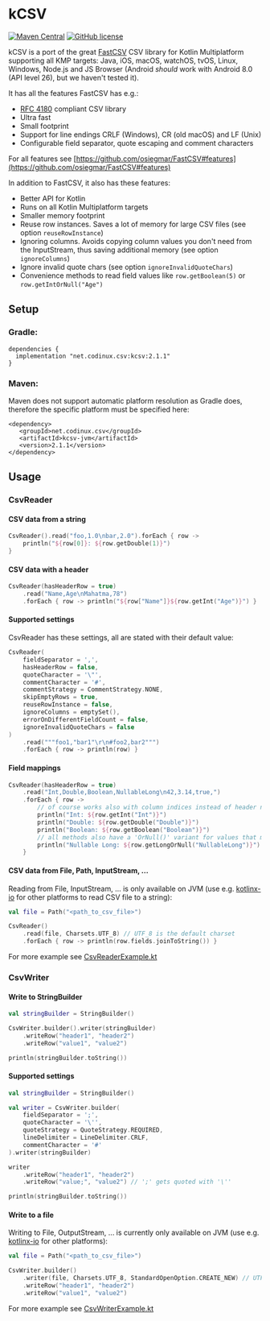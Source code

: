 # kCSV

[![Maven Central](https://img.shields.io/maven-central/v/net.codinux.csv/kcsv.svg?label=Maven%20Central)](https://search.maven.org/search?q=g:%22net.codinux.csv%22%20AND%20a:%22kcsv%22)
[![GitHub license](https://img.shields.io/badge/license-MIT%20License-blue.svg?style=flat)](https://mit-license.org/)


kCSV is a port of the great [FastCSV](https://github.com/osiegmar/FastCSV) CSV library for Kotlin Multiplatform supporting all KMP targets: Java, iOS, macOS, watchOS, tvOS, Linux, Windows, Node.js and JS Browser (Android *should* work with Android 8.0 (API level 26), but we haven't tested it).

It has all the features FastCSV has e.g.:
- [RFC 4180](https://tools.ietf.org/html/rfc4180) compliant CSV library
- Ultra fast
- Small footprint
- Support for line endings CRLF (Windows), CR (old macOS) and LF (Unix)
- Configurable field separator, quote escaping and comment characters

For all features see [https://github.com/osiegmar/FastCSV#features](https://github.com/osiegmar/FastCSV#features)

In addition to FastCSV, it also has these features:
- Better API for Kotlin
- Runs on all Kotlin Multiplatform targets
- Smaller memory footprint
- Reuse row instances. Saves a lot of memory for large CSV files (see option `reuseRowInstance`)
- Ignoring columns. Avoids copying column values you don't need from the InputStream, thus saving additional memory (see option `ignoreColumns`)
- Ignore invalid quote chars (see option `ignoreInvalidQuoteChars`)
- Convenience methods to read field values like `row.getBoolean(5)` or `row.getIntOrNull("Age")` 

## Setup

### Gradle:

```
dependencies {
  implementation "net.codinux.csv:kcsv:2.1.1"
}
```

### Maven:

Maven does not support automatic platform resolution as Gradle does, therefore the specific platform must be specified here:

```
<dependency>
   <groupId>net.codinux.csv</groupId>
   <artifactId>kcsv-jvm</artifactId>
   <version>2.1.1</version>
</dependency>
```


## Usage

### CsvReader

#### CSV data from a string

```kotlin
CsvReader().read("foo,1.0\nbar,2.0").forEach { row ->
    println("${row[0]}: ${row.getDouble(1)}")
}
```

#### CSV data with a header

```kotlin
CsvReader(hasHeaderRow = true)
    .read("Name,Age\nMahatma,78")
    .forEach { row -> println("${row["Name"]}${row.getInt("Age")}") }
```

#### Supported settings

CsvReader has these settings, all are stated with their default value:

```kotlin
CsvReader(
    fieldSeparator = ',',
    hasHeaderRow = false,
    quoteCharacter = '\"',
    commentCharacter = '#',
    commentStrategy = CommentStrategy.NONE,
    skipEmptyRows = true,
    reuseRowInstance = false,
    ignoreColumns = emptySet(),
    errorOnDifferentFieldCount = false,
    ignoreInvalidQuoteChars = false
)
    .read("""foo1,"bar1"\r\n#foo2,bar2""")
    .forEach { row -> println(row) }
```

#### Field mappings

```kotlin
CsvReader(hasHeaderRow = true)
    .read("Int,Double,Boolean,NullableLong\n42,3.14,true,")
    .forEach { row ->
        // of course works also with column indices instead of header names
        println("Int: ${row.getInt("Int")}")
        println("Double: ${row.getDouble("Double")}")
        println("Boolean: ${row.getBoolean("Boolean")}")
        // all methods also have a 'OrNull()' variant for values that might not be set
        println("Nullable Long: ${row.getLongOrNull("NullableLong")}")
    }
```

#### CSV data from File, Path, InputStream, ...

Reading from File, InputStream, ... is only available on JVM (use e.g. [kotlinx-io](https://github.com/Kotlin/kotlinx-io) for other platforms to read CSV file to a string):

```kotlin
val file = Path("<path_to_csv_file>")

CsvReader()
    .read(file, Charsets.UTF_8) // UTF_8 is the default charset
    .forEach { row -> println(row.fields.joinToString()) }
```

For more example see
[CsvReaderExample.kt](src/commonTest/kotlin/example/CsvReaderExample.kt)

### CsvWriter

#### Write to StringBuilder

```kotlin
val stringBuilder = StringBuilder()

CsvWriter.builder().writer(stringBuilder)
    .writeRow("header1", "header2")
    .writeRow("value1", "value2")

println(stringBuilder.toString())
```

#### Supported settings

```kotlin
val stringBuilder = StringBuilder()

val writer = CsvWriter.builder(
    fieldSeparator = ';',
    quoteCharacter = '\'',
    quoteStrategy = QuoteStrategy.REQUIRED,
    lineDelimiter = LineDelimiter.CRLF,
    commentCharacter = '#'
).writer(stringBuilder)

writer
    .writeRow("header1", "header2")
    .writeRow("value;", "value2") // ';' gets quoted with '\''

println(stringBuilder.toString())
```

#### Write to a file

Writing to File, OutputStream, ... is currently only available on JVM (use e.g. [kotlinx-io](https://github.com/Kotlin/kotlinx-io) for other platforms):

```kotlin
val file = Path("<path_to_csv_file>")

CsvWriter.builder()
    .writer(file, Charsets.UTF_8, StandardOpenOption.CREATE_NEW) // UTF_8 is the default charset
    .writeRow("header1", "header2")
    .writeRow("value1", "value2")
```

For more example see
[CsvWriterExample.kt](src/commonTest/kotlin/example/CsvWriterExample.kt)